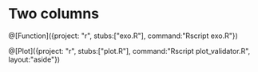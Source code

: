 # Two columns

@[Function]({project: "r", stubs:["exo.R"], command:"Rscript exo.R"})


@[Plot]({project: "r", stubs:["plot.R"], command:"Rscript plot_validator.R", layout:"aside"})
